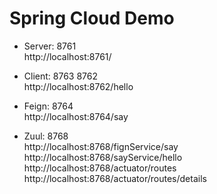# Spring Cloud Demo

 - Server:  8761
 <br>http://localhost:8761/
 - Client:  8763 8762
 <br>http://localhost:8762/hello
 - Feign:   8764 
 <br>http://localhost:8764/say 
 
 
 - Zuul:  8768
 <br>http://localhost:8768/fignService/say
 <br>http://localhost:8768/sayService/hello
 <br>http://localhost:8768/actuator/routes
 <br>http://localhost:8768/actuator/routes/details